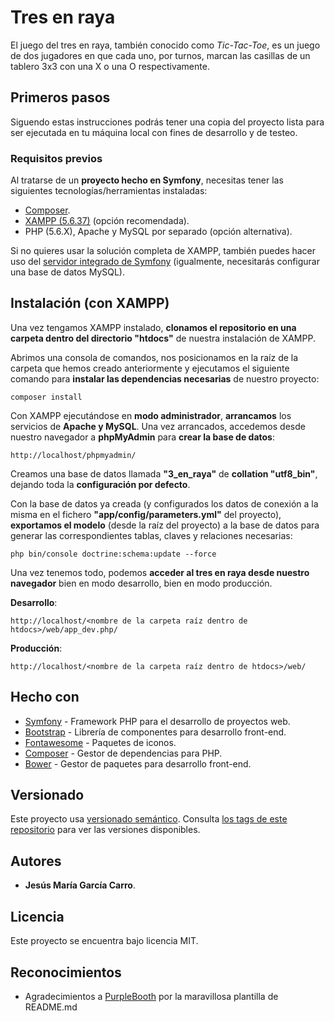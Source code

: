 # Tres en raya

El juego del tres en raya, también conocido como *Tic-Tac-Toe*, es un juego de dos jugadores en que cada uno, por turnos,
marcan las casillas de un tablero 3x3 con una X o una O respectivamente.

## Primeros pasos

Siguendo estas instrucciones podrás tener una copia del proyecto lista para ser ejecutada en tu máquina local con fines
de desarrollo y de testeo.

### Requisitos previos

Al tratarse de un **proyecto hecho en Symfony**, necesitas tener las siguientes tecnologías/herramientas instaladas:
* [Composer](https://getcomposer.org/).
* [XAMPP (5.6.37)](https://www.apachefriends.org/download.html) (opción recomendada).
* PHP (5.6.X), Apache y MySQL por separado (opción alternativa).

Si no quieres usar la solución completa de XAMPP, también puedes hacer uso del [servidor integrado de Symfony](https://symfony.com/doc/current/setup/built_in_web_server.html)
(igualmente, necesitarás configurar una base de datos MySQL).

## Instalación (con XAMPP)

Una vez tengamos XAMPP instalado, **clonamos el repositorio en una carpeta dentro del directorio "htdocs"**
de nuestra instalación de XAMPP.

Abrimos una consola de comandos, nos posicionamos en la raíz de la carpeta que hemos creado anteriormente y ejecutamos 
el siguiente comando para **instalar las dependencias necesarias** de nuestro proyecto:

```
composer install
```

Con XAMPP ejecutándose en **modo administrador**, **arrancamos** los servicios de **Apache y MySQL**.
Una vez arrancados, accedemos desde nuestro navegador a **phpMyAdmin** para **crear la base de datos**:

```
http://localhost/phpmyadmin/
```

Creamos una base de datos llamada **"3_en_raya"** de **collation "utf8_bin"**, dejando toda la **configuración por defecto**.

Con la base de datos ya creada 
(y configurados los datos de conexión a la misma en el fichero **"app/config/parameters.yml"** del proyecto),
**exportamos el modelo** (desde la raíz del proyecto) a la base de datos para generar las correspondientes tablas, 
claves y relaciones necesarias:

```
php bin/console doctrine:schema:update --force
```

Una vez tenemos todo, podemos **acceder al tres en raya desde nuestro navegador** bien en modo desarrollo, 
bien en modo producción.

**Desarrollo**:

```
http://localhost/<nombre de la carpeta raíz dentro de htdocs>/web/app_dev.php/
```

**Producción**:

```
http://localhost/<nombre de la carpeta raíz dentro de htdocs>/web/
```

## Hecho con

* [Symfony](https://symfony.com/) - Framework PHP para el desarrollo de proyectos web.
* [Bootstrap](https://getbootstrap.com/) - Librería de componentes para desarrollo front-end.
* [Fontawesome](https://fontawesome.com/) - Paquetes de iconos.
* [Composer](https://getcomposer.org/) - Gestor de dependencias para PHP.
* [Bower](https://bower.io/) - Gestor de paquetes para desarrollo front-end.

## Versionado

Este proyecto usa [versionado semántico](http://semver.org/). Consulta [los tags de este repositorio](https://github.com/Muzorn/tres-en-raya/tags) 
para ver las versiones disponibles. 

## Autores

* **Jesús María García Carro**.

## Licencia

Este proyecto se encuentra bajo licencia MIT.

## Reconocimientos

* Agradecimientos a [PurpleBooth](https://gist.github.com/PurpleBooth/) por la maravillosa plantilla de README.md
